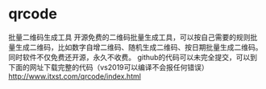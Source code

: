 # qrcode
批量二维码生成工具
开源免费的二维码批量生成工具，可以按自己需要的规则批量生成二维码，比如数字自增二维码、随机生成二维码、按日期批量生成二维码。同时软件不仅免费还开源，永久不收费。 
github的代码可以未完全提交，可以到下面的网址下载完整的代码（vs2019可以编译不会报任何错误）
http://www.itxst.com/qrcode/index.html
